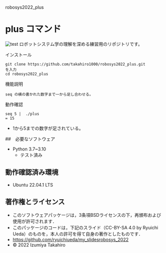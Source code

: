  robosys2022_plus
# plus コマンド
![test](https://github.com/takahiro1000/robosys2022_plus/actions/workflows/test.yml/badge.svg)
ロボットシステム学の理解を深める練習用のリポジトリです。 

インストール
```
git clone https://github.com/takahiro1000/robosys2022_plus.git
を入力
cd robosys2022_plus
```

機能説明
```
seq の横の書かれた数字まで一から足し合わせる。
```

動作確認
```
seq 5 |  ./plus
= 15
```
* 1から5までの数字が足されている。

##　必要なソフトウェア
* Python 3.7~3.10
  * テスト済み


## 動作確認済み環境
* Ubuntu 22.04.1 LTS
## 著作権とライセンス
* このソフトウェアパッケージは，3条項BSDライセンスの下，再頒布および使用が許可されます．
* このパッケージのコードは，下記のスライド（CC-BY-SA 4.0 by Ryuichi Ueda）のものを，本人の許可を得て自身の著作としたものです．　
* https://github.com/ryuichiueda/my_slidesrobosys_2022
* © 2022 Izumiya Takahiro

